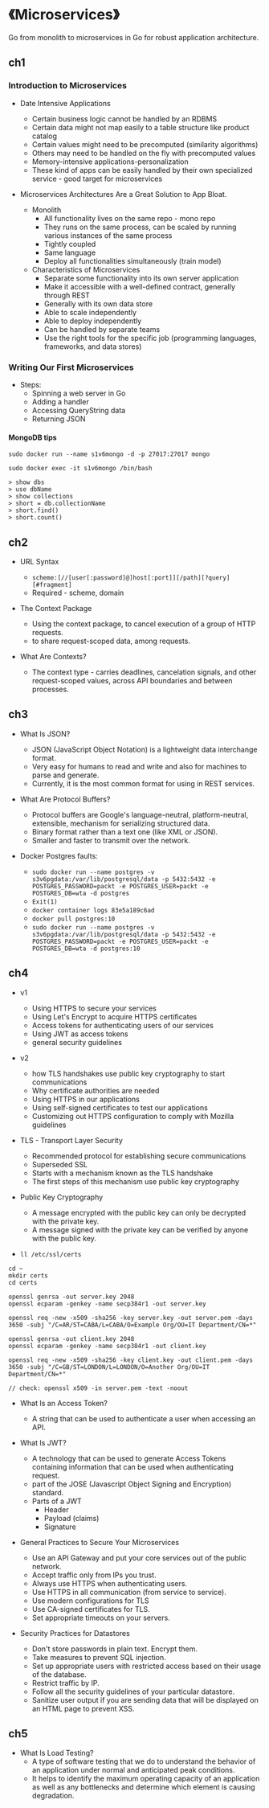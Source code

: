# 《Microservices》

Go from monolith to microservices in Go for robust application architecture.

## ch1

### Introduction to Microservices

- Date Intensive Applications
  - Certain business logic cannot be handled by an RDBMS
  - Certain data might not map easily to a table structure like product catalog
  - Certain values might need to be precomputed (similarity algorithms)
  - Others may need to be handled on the fly with precomputed values
  - Memory-intensive applications-personalization
  - These kind of apps can be easily handled by their own specialized service - good
  target for microservices
  
- Microservices Architectures Are a Great Solution to App Bloat.
  - Monolith
    - All functionality lives on the same repo - mono repo
    - They runs on the same process, can be scaled by running various instances of the same process
    - Tightly coupled
    - Same language
    - Deploy all functionalities simultaneously (train model)
  - Characteristics of Microservices
    - Separate some functionality into its own server application
    - Make it accessible with a well-defined contract, generally through REST
    - Generally with its own data store
    - Able to scale independently
    - Able to deploy independently
    - Can be handled by separate teams
    - Use the right tools for the specific job (programming languages, frameworks, and data stores)
  
### Writing Our First Microservices

- Steps:
  - Spinning a web server in Go
  - Adding a handler
  - Accessing QueryString data
  - Returning JSON

#### MongoDB tips

```sudo docker run --name s1v6mongo -d -p 27017:27017 mongo```

```sudo docker exec -it s1v6mongo /bin/bash```

```mongodb
> show dbs
> use dbName
> show collections
> short = db.collectionName
> short.find()
> short.count()
```  

## ch2

- URL Syntax
  - `scheme:[//[user[:password]@]host[:port]][/path][?query][#fragment]`
  - Required - scheme, domain
 
- The Context Package
  - Using the context package, to cancel execution of a group of HTTP requests.
  - to share request-scoped data, among requests.
  
- What Are Contexts?
  - The context type - carries deadlines, cancelation signals, and other request-scoped values,
  across API boundaries and between processes.
  
  
## ch3

- What Is JSON?
  - JSON (JavaScript Object Notation) is a lightweight data interchange format.
  - Very easy for humans to read and write and also for machines to parse and generate.
  - Currently, it is the most common format for using in REST services.

- What Are Protocol Buffers?
  - Protocol buffers are Google's language-neutral, platform-neutral, extensible, mechanism for
  serializing structured data.
  - Binary format rather than a text one (like XML or JSON).
  - Smaller and faster to transmit over the network.
 
 
- Docker Postgres faults:
  - `sudo docker run --name postgres -v s3v6pgdata:/var/lib/postgresql/data -p 5432:5432 -e POSTGRES_PASSWORD=packt -e POSTGRES_USER=packt -e POSTGRES_DB=wta -d postgres`
  - `Exit(1)`
  - `docker container logs 83e5a189c6ad`
  - `docker pull postgres:10`
  - `sudo docker run --name postgres -v s3v6pgdata:/var/lib/postgresql/data -p 5432:5432 -e POSTGRES_PASSWORD=packt -e POSTGRES_USER=packt -e POSTGRES_DB=wta -d postgres:10`
  
  
## ch4

- v1
  - Using HTTPS to secure your services
  - Using Let's Encrypt to acquire HTTPS certificates
  - Access tokens for authenticating users of our services
  - Using JWT as access tokens
  - general security guidelines
  
- v2
  - how TLS handshakes use public key cryptography to start communications
  - Why certificate authorities are needed
  - Using HTTPS in our applications
  - Using self-signed certificates to test our applications
  - Customizing out HTTPS configuration to comply with Mozilla guidelines
  
- TLS - Transport Layer Security
  - Recommended protocol for establishing secure communications
  - Superseded SSL
  - Starts with a mechanism known as the TLS handshake
  - The first steps of this mechanism use public key cryptography

- Public Key Cryptography
  - A message encrypted with the public key can only be decrypted with the private key.
  - A message signed with the private key can be verified by anyone with the public key.
  
- `ll /etc/ssl/certs` 

``` 
cd ~
mkdir certs
cd certs

openssl genrsa -out server.key 2048
openssl ecparam -genkey -name secp384r1 -out server.key

openssl req -new -x509 -sha256 -key server.key -out server.pem -days 3650 -subj "/C=AR/ST=CABA/L=CABA/O=Example Org/OU=IT Department/CN=*"

openssl genrsa -out client.key 2048
openssl ecparam -genkey -name secp384r1 -out client.key

openssl req -new -x509 -sha256 -key client.key -out client.pem -days 3650 -subj "/C=GB/ST=LONDON/L=LONDON/O=Another Org/OU=IT Department/CN=*"

// check: openssl x509 -in server.pem -text -noout
```      

- What Is an Access Token?
  - A string that can be used to authenticate a user when accessing an API.
  
- What Is JWT?
  - A technology that can be used to generate Access Tokens containing information
  that can be used when authenticating request.
  - part of  the JOSE (Javascript Object Signing and Encryption) standard.
  - Parts of a JWT
    - Header
    - Payload (claims)
    - Signature

- General Practices to Secure Your Microservices
  - Use an API Gateway and put your core services out of the public network.
  - Accept traffic only from IPs you trust.
  - Always use HTTPS when authenticating users.
  - Use HTTPS in all communication (from service to service).
  - Use modern configurations for TLS
  - Use CA-signed certificates for TLS.
  - Set appropriate timeouts on your servers.
  
- Security Practices for Datastores
  - Don't store passwords in plain text. Encrypt them.
  - Take measures to prevent SQL injection.
  - Set up appropriate users with restricted access based on their usage of the database.
  - Restrict traffic by IP.
  - Follow all the security guidelines of your particular datastore.
  - Sanitize user output if you are sending data that will be displayed on an HTML page to prevent XSS.


## ch5

- What Is Load Testing?
  - A type of software testing that we do to understand the behavior of an application
  under normal and anticipated peak conditions.
  - It helps to identify the maximum operating capacity of an application as well as any
  bottlenecks and determine which element is causing degradation.